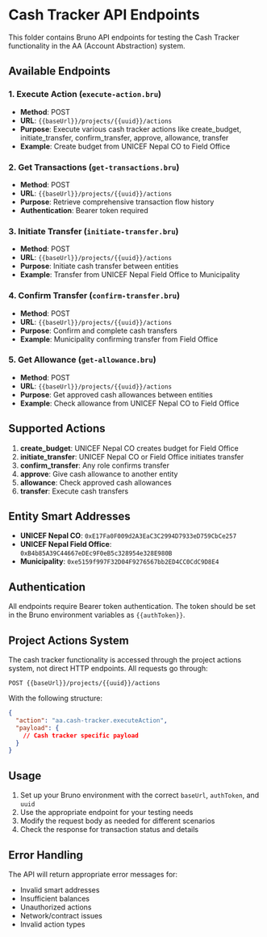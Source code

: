 # Cash Tracker API Endpoints

This folder contains Bruno API endpoints for testing the Cash Tracker functionality in the AA (Account Abstraction) system.

## Available Endpoints

### 1. Execute Action (`execute-action.bru`)

- **Method**: POST
- **URL**: `{{baseUrl}}/projects/{{uuid}}/actions`
- **Purpose**: Execute various cash tracker actions like create_budget, initiate_transfer, confirm_transfer, approve, allowance, transfer
- **Example**: Create budget from UNICEF Nepal CO to Field Office

### 2. Get Transactions (`get-transactions.bru`)

- **Method**: POST
- **URL**: `{{baseUrl}}/projects/{{uuid}}/actions`
- **Purpose**: Retrieve comprehensive transaction flow history
- **Authentication**: Bearer token required

### 3. Initiate Transfer (`initiate-transfer.bru`)

- **Method**: POST
- **URL**: `{{baseUrl}}/projects/{{uuid}}/actions`
- **Purpose**: Initiate cash transfer between entities
- **Example**: Transfer from UNICEF Nepal Field Office to Municipality

### 4. Confirm Transfer (`confirm-transfer.bru`)

- **Method**: POST
- **URL**: `{{baseUrl}}/projects/{{uuid}}/actions`
- **Purpose**: Confirm and complete cash transfers
- **Example**: Municipality confirming transfer from Field Office

### 5. Get Allowance (`get-allowance.bru`)

- **Method**: POST
- **URL**: `{{baseUrl}}/projects/{{uuid}}/actions`
- **Purpose**: Get approved cash allowances between entities
- **Example**: Check allowance from UNICEF Nepal CO to Field Office

## Supported Actions

1. **create_budget**: UNICEF Nepal CO creates budget for Field Office
2. **initiate_transfer**: UNICEF Nepal CO or Field Office initiates transfer
3. **confirm_transfer**: Any role confirms transfer
4. **approve**: Give cash allowance to another entity
5. **allowance**: Check approved cash allowances
6. **transfer**: Execute cash transfers

## Entity Smart Addresses

- **UNICEF Nepal CO**: `0xE17Fa0F009d2A3EaC3C2994D7933eD759CbCe257`
- **UNICEF Nepal Field Office**: `0xB4b85A39C44667eDEc9F0eB5c328954e328E980B`
- **Municipality**: `0xe5159f997F32D04F9276567bb2ED4CC0CdC9D8E4`

## Authentication

All endpoints require Bearer token authentication. The token should be set in the Bruno environment variables as `{{authToken}}`.

## Project Actions System

The cash tracker functionality is accessed through the project actions system, not direct HTTP endpoints. All requests go through:

```
POST {{baseUrl}}/projects/{{uuid}}/actions
```

With the following structure:

```json
{
  "action": "aa.cash-tracker.executeAction",
  "payload": {
    // Cash tracker specific payload
  }
}
```

## Usage

1. Set up your Bruno environment with the correct `baseUrl`, `authToken`, and `uuid`
2. Use the appropriate endpoint for your testing needs
3. Modify the request body as needed for different scenarios
4. Check the response for transaction status and details

## Error Handling

The API will return appropriate error messages for:

- Invalid smart addresses
- Insufficient balances
- Unauthorized actions
- Network/contract issues
- Invalid action types
